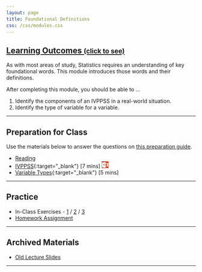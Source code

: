 ```yaml
---
layout: page
title: Foundational Definitions
css: /css/modules.css
---
```


<div class="panel-group-ILOs">
  <div class="panel panel-default">
    <div class="panel-heading">
      <h2 class="panel-title">
        <a data-toggle="collapse" href="#ILOs">Learning Outcomes <small>(click to see)</small></a>
      </h2>
    </div>
    <div id="ILOs" class="panel-collapse collapse">
      <div class="panel-body">
As with most areas of study, Statistics requires an understanding of key foundational words.  This module introduces those words and their definitions.

<p>After completing this module, you should be able to ...</p>

<ol>
  <li>Identify the components of an IVPPSS in a real-world situation.</li>
  <li>Identify the type of variable for a variable.</li>
</ol>
      </div>
    </div>
  </div>
</div>

----

## Preparation for Class

Use the materials below to answer the questions on [this preparation guide](FoundationalDefns_Prep).

* [Reading](../book/2_IntroStats.pdf)
* [IVPPSS](https://vimeo.com/user45324800/ncstats-ivppss){:target="_blank"} [7 mins]  [![PowerPoint](../img/ppt.png)](FoundationalDefns_PPT.pptx)
* [Variable Types](https://vimeo.com/user45324800/ncstats-vartypes){:target="_blank"} [5 mins]

----

## Practice

* In-Class Exercises - [1](FoundationalDefns_CE1) / [2](FoundationalDefns_CE2) / [3](FoundationalDefns_CE3)
* [Homework Assignment](FoundationalDefns_HW)

----

## Archived Materials

* [Old Lecture Slides](FoundationalDefns_PPT_old.pptx)

----
